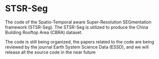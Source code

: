# STSR-Seg

The code of the Spatio-Temporal aware Super-Resolution SEGmentation framework (STSR-Seg). The STSR-Seg is utilized to produce the China Building Rooftop Area (CBRA) dataset. 

The code is still being organized, the papers related to the code are being reviewed by the journal Earth System Science Data (ESSD), and we will release all the source code in the near future
